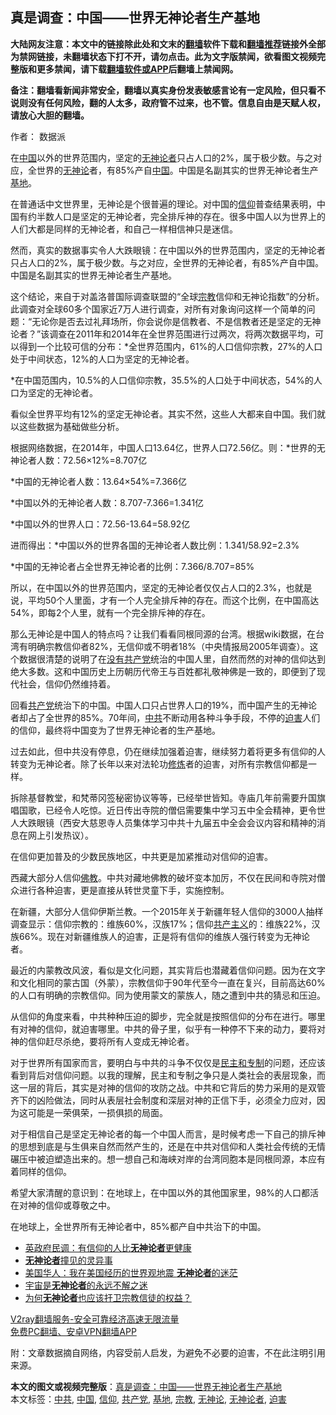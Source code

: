  <h2>真是调查：中国——世界无神论者生产基地</h2> <p class="notice"><b>大陆网友注意：本文中的链接除此处和文末的<a href="https://github.com/bannedbook/fanqiang" >翻墙</a>软件下载和<a href="https://github.com/killgcd/justmysocks/blob/master/README.md">翻墙推荐</a>链接外全部为禁网链接，未翻墙状态下打不开，请勿点击。此为文字版禁闻，欲看图文视频完整版和更多禁闻，请下载<a href="https://github.com/bannedbook/fanqiang">翻墙软件或APP</a>后翻墙上禁闻网。</p><p>备注：翻墙看新闻非常安全，翻墙以真实身份发表敏感言论有一定风险，但只看不说则没有任何风险，翻的人太多，政府管不过来，也不管。信息自由是天赋人权，请放心大胆的翻墙。</b></p>  <div class="entry"> <p>作者： 数据派</p> <p id="summary">在<span class='wp_keywordlink_affiliate'><a href="https://www.bannedbook.org/" title="中国" target="_blank">中国</a></span>以外的世界范围内，坚定的<a href="https://www.bannedbook.org/bnews/tag/%E6%97%A0%E7%A5%9E%E8%AE%BA%E8%80%85/" class="st_tag internal_tag" rel="tag" title="标签 无神论者 下的日志">无神论者</a>只占人口的2%，属于极少数。与之对应，全世界的<a href="https://www.bannedbook.org/bnews/tag/%e6%97%a0%e7%a5%9e%e8%ae%ba/" class="st_tag internal_tag" rel="tag" title="标签 无神论 下的日志">无神论</a>者，有85%产自<a href="https://www.bannedbook.org/bnews/tag/%E4%B8%AD%E5%9B%BD/" class="st_tag internal_tag" rel="tag" title="标签 中国 下的日志">中国</a>。中国是名副其实的世界无神论者生产<a href="https://www.bannedbook.org/bnews/tag/%E5%9F%BA%E5%9C%B0/" class="st_tag internal_tag" rel="tag" title="标签 基地 下的日志">基地</a>。</p> <p>在普通话中文世界里，无神论是个很普遍的理论。对中国的<a href="https://www.bannedbook.org/bnews/tag/%e4%bf%a1%e4%bb%b0/" class="st_tag internal_tag" rel="tag" title="标签 信仰 下的日志">信仰</a>普查结果表明，中国有约半数人口是坚定的无神论者，完全排斥神的存在。很多中国人以为世界上的人们大都是同样的无神论者，和自己一样相信神只是迷信。</p> <p>然而，真实的数据事实令人大跌眼镜：在中国以外的世界范围内，坚定的无神论者只占人口的2%，属于极少数。与之对应，全世界的无神论者，有85%产自中国。中国是名副其实的世界无神论者生产基地。</p> <p>这个结论，来自于对盖洛普国际调查联盟的“全球<a href="https://www.bannedbook.org/bnews/tag/%e5%ae%97%e6%95%99/" class="st_tag internal_tag" rel="tag" title="标签 宗教 下的日志">宗教</a>信仰和无神论指数”的分析。此调查对全球60多个国家近7万人进行调查，对所有对象询问这样一个简单的问题：“无论你是否去过礼拜场所，你会说你是信教者、不是信教者还是坚定的无神论者？”该调查在2011年和2014年在全世界范围进行过两次，将两次数据平均，可以得到一个比较可信的分布：*全世界范围内，61%的人口信仰宗教，27%的人口处于中间状态，12%的人口为坚定的无神论者。</p> <p>*在中国范围内，10.5%的人口信仰宗教，35.5%的人口处于中间状态，54%的人口为坚定的无神论者。</p> <p>看似全世界平均有12%的坚定无神论者。其实不然，这些人大都来自中国。我们就以这些数据为基础做些分析。</p>  <p>根据网络数据，在2014年，中国人口13.64亿，世界人口72.56亿。则：*世界的无神论者人数：72.56×12%=8.707亿</p> <p>*中国的无神论者人数：13.64×54%=7.366亿</p> <p>*中国以外的无神论者人数：8.707-7.366=1.341亿</p> <p>*中国以外的世界人口：72.56-13.64=58.92亿</p> <p>进而得出：*中国以外的世界各国的无神论者人数比例：1.341/58.92=2.3%</p> <p>*中国的无神论者占全世界无神论者的比例：7.366/8.707=85%</p> <p>所以，在中国以外的世界范围内，坚定的无神论者仅仅占人口的2.3%，也就是说，平均50个人里面，才有一个人完全排斥神的存在。而这个比例，在中国高达54%，即每2个人里，就有一个完全排斥神的存在。</p>  <p>那么无神论是中国人的特点吗？让我们看看同根同源的台湾。根据wiki数据，在台湾有明确宗教信仰者82%，无信仰或不明者18%（中央情报局2005年调查）。这个数据很清楚的说明了在<span class='wp_keywordlink'><a href="https://www.bannedbook.org/forum2/topic12.html" title="没有共产党天下就会大乱吗？" target="_blank">没有共产党</a></span>统治的中国人里，自然而然的对神的信仰达到绝大多数。这和中国历史上历朝历代帝王与百姓都礼敬神佛是一致的，即便到了现代社会，信仰仍然维持着。</p> <p>回看<a href="https://www.bannedbook.org/bnews/tag/%e5%85%b1%e4%ba%a7%e5%85%9a/" class="st_tag internal_tag" rel="tag" title="标签 共产党 下的日志">共产党</a>统治下的中国。中国人口只占世界人口的19%，而中国产生的无神论者却占了全世界的85%。70年间，<a href="https://www.bannedbook.org/bnews/tag/%e4%b8%ad%e5%85%b1/" class="st_tag internal_tag" rel="tag" title="标签 中共 下的日志">中共</a>不断动用各种斗争手段，不停的<a href="https://www.bannedbook.org/bnews/tag/%e8%bf%ab%e5%ae%b3/" class="st_tag internal_tag" rel="tag" title="标签 迫害 下的日志">迫害</a>人们的信仰，最终将中国变为了世界无神论者的生产基地。</p> <p>过去如此，但中共没有停息，仍在继续加强着迫害，继续努力着将更多有信仰的人转变为无神论者。除了长年以来对法轮功<span class='wp_keywordlink'><a href="https://www.qi-gong.me/" title="气功修炼网" target="_blank">修炼</a></span>者的迫害，对所有宗教信仰都是一样。</p> <p>拆除基督教堂，和梵蒂冈签秘密协议等等，已经举世皆知。寺庙几年前需要升国旗唱国歌，已经令人吃惊。近日传出寺院的僧侣需要集中学习五中全会精神，更令世人大跌眼镜（西安大慈恩寺人员集体学习中共十九届五中全会会议内容和精神的消息在网上引发热议）。</p> <p>在信仰更加普及的少数民族地区，中共更是加紧推动对信仰的迫害。</p> <p>西藏大部分人信仰<span class='wp_keywordlink'><a href="https://www.qi-gong.me/buddhism/" title="佛教" target="_blank">佛教</a></span>。中共对藏地佛教的破坏变本加厉，不仅在民间和寺院对僧众进行各种迫害，更是直接从转世灵童下手，实施控制。</p> <p>在新疆，大部分人信仰伊斯兰教。一个2015年关于新疆年轻人信仰的3000人抽样调查显示：信仰宗教的：维族60%，汉族17%；信仰<span class='wp_keywordlink'><a href="https://www.bannedbook.org/forum2/topic6177.html" title="《共产主义的终极目的》" target="_blank">共产主义</a></span>的：维族22%，汉族66%。现在对新疆维族人的迫害，正是将有信仰的维族人强行转变为无神论者。</p>  <p>最近的内蒙教改风波，看似是文化问题，其实背后也潜藏着信仰问题。因为在文字和文化相同的蒙古国（外蒙），宗教信仰于90年代至今一直在复兴，目前高达60%的人口有明确的宗教信仰。同为使用蒙文的蒙族人，随之遭到中共的猜忌和压迫。</p> <p>从信仰的角度来看，中共种种压迫的脚步，完全就是按照信仰的分布在进行。哪里有对神的信仰，就迫害哪里。中共的骨子里，似乎有一种停不下来的动力，要将对神的信仰赶尽杀绝，要将所有人变成无神论者。</p> <p>对于世界所有国家而言，要明白与中共的斗争不仅仅是<span class='wp_keywordlink'><a href="https://www.bannedbook.org/forum2/topic1260.html" title="民主和专制的社会起源" target="_blank">民主和专制</a></span>的问题，还应该看到背后对信仰问题。以我的理解，民主和专制之争只是人类社会的表层现象，而这一层的背后，其实是对神的信仰的攻防之战。中共和它背后的势力采用的是双管齐下的凶险做法，同时从表层社会制度和深层对神的正信下手，必须全力应对，因为这可能是一荣俱荣，一损俱损的局面。</p> <p>对于相信自己是坚定无神论者的每一个中国人而言，是时候考虑一下自己的排斥神的思想到底是与生俱来自然而然产生的，还是在中共对信仰和人类社会传统的无情碾压中被迫塑造出来的。想一想自己和海峡对岸的台湾同胞本是同根同源，本应有着同样的信仰。</p> <p>希望大家清醒的意识到：在地球上，在中国以外的其他国家里，98%的人口都活在对神的信仰或尊敬之中。</p> <p>在地球上，全世界所有无神论者中，85%都产自中共治下的中国。</p> <ul class='op-related-articles' title='相关阅读'> <li><a href='https://www.bannedbook.org/bnews/comments/20200227/1284508.html' target='_blank'>英政府民调：有信仰的人比<b>无神论者</b>更健康</a></li> <li><a href='https://www.bannedbook.org/bnews/lifebaike/20190627/1149392.html' target='_blank'><b>无神论者</b>撞见的灵异事</a></li> <li><a href='https://www.bannedbook.org/bnews/lifebaike/20190402/1106910.html' target='_blank'>美国华人：我在美国经历的世界观地震  <b>无神论者</b>的迷茫</a></li> <li><a href='https://www.bannedbook.org/bnews/ccpdope/20190216/1081841.html' target='_blank'>宇宙是<b>无神论者</b>的永远不解之迷</a></li> <li><a href='https://www.bannedbook.org/bnews/cbnews/20190129/1072010.html' target='_blank'>为何<b>无神论者</b>也应该扞卫宗教信徒的权益？</a></li> </ul> <p class="texttj"> <a href="https://www.bannedbook.org/forum23/topic22702.html" target="_blank">V2ray翻墙服务-安全可靠经济高速无限流量</a><br/> <a href="https://github.com/bannedbook/fanqiang/wiki/%E7%A6%81%E9%97%BB%E7%BD%91%E5%AE%89%E5%8D%93%E7%BF%BB%E5%A2%99%E6%96%B0%E9%97%BBAPP" target="_blank">免费PC翻墙、安卓VPN翻墙APP</a></p><p>附：文章数据摘自网络，内容受前人启发，为避免不必要的迫害，不在此注明引用来源。</p> <a name='sharetosocial'></a>       <div><b>本文的图文或视频完整版</b>：<a href='https://www.bannedbook.org/bnews/comments/20201115/1431313.html'>真是调查：中国——世界无神论者生产基地</a></div>  </div><!--END ENTRY--> <div class="postfooter"> <div>本文标签：<a href="https://www.bannedbook.org/bnews/tag/%e4%b8%ad%e5%85%b1/" rel="tag">中共</a>, <a href="https://www.bannedbook.org/bnews/tag/%E4%B8%AD%E5%9B%BD/" rel="tag">中国</a>, <a href="https://www.bannedbook.org/bnews/tag/%e4%bf%a1%e4%bb%b0/" rel="tag">信仰</a>, <a href="https://www.bannedbook.org/bnews/tag/%e5%85%b1%e4%ba%a7%e5%85%9a/" rel="tag">共产党</a>, <a href="https://www.bannedbook.org/bnews/tag/%E5%9F%BA%E5%9C%B0/" rel="tag">基地</a>, <a href="https://www.bannedbook.org/bnews/tag/%e5%ae%97%e6%95%99/" rel="tag">宗教</a>, <a href="https://www.bannedbook.org/bnews/tag/%e6%97%a0%e7%a5%9e%e8%ae%ba/" rel="tag">无神论</a>, <a href="https://www.bannedbook.org/bnews/tag/%E6%97%A0%E7%A5%9E%E8%AE%BA%E8%80%85/" rel="tag">无神论者</a>, <a href="https://www.bannedbook.org/bnews/tag/%e8%bf%ab%e5%ae%b3/" rel="tag">迫害</a></div>  </div><!--END POSTFOOTER--> 